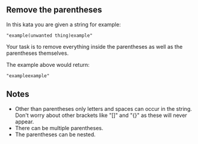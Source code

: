 ## Remove the parentheses

In this kata you are given a string for example:
```
"example(unwanted thing)example"
```
Your task is to remove everything inside the parentheses as well as the parentheses themselves.

The example above would return:
```
"exampleexample"
```
## Notes

  - Other than parentheses only letters and spaces can occur in the string. Don't worry about other brackets like "[]" and "{}" as these will never appear.
  - There can be multiple parentheses.
  - The parentheses can be nested.

